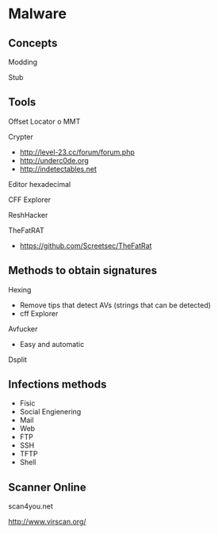 
# Malware
		
## Concepts

Modding

Stub
		
## Tools 

Offset Locator o MMT

Crypter

- http://level-23.cc/forum/forum.php
- http://underc0de.org
- http://indetectables.net

Editor hexadecimal

CFF Explorer

ReshHacker

TheFatRAT

- https://github.com/Screetsec/TheFatRat

## Methods to obtain signatures

Hexing

- Remove tips that detect AVs (strings that can be detected)
- cff Explorer

Avfucker

- Easy and automatic

Dsplit

## Infections methods

- Fisic
- Social Engienering
- Mail
- Web
- FTP
- SSH
- TFTP
- Shell

## Scanner Online

scan4you.net

http://www.virscan.org/
